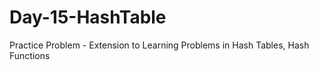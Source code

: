 # Day-15-HashTable
Practice Problem - Extension to Learning Problems in Hash Tables, Hash Functions
